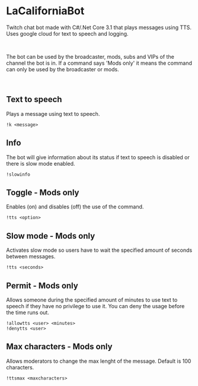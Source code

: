 # LaCaliforniaBot

Twitch chat bot made with C#/.Net Core 3.1 that plays messages using TTS.
Uses google cloud for text to speech and logging.

<br>

The bot can be used by the broadcaster, mods, subs and VIPs of the channel the bot is in. If a command says 'Mods only' it means the command can only be used by the broadcaster or mods.

<br>

## Text to speech

Plays a message using text to speech.

```
!k <message>
```


## Info

The bot will give information about its status if text to speech is disabled or there is slow mode enabled.

```
!slowinfo
```


## Toggle - Mods only

Enables (on) and disables (off) the use of the command.

```
!tts <option>
```


## Slow mode - Mods only

Activates slow mode so users have to wait the specified amount of seconds between messages.

```
!tts <seconds>
```


## Permit - Mods only

Allows someone during the specified amount of minutes to use text to speech if they have no privilege to use it. You can deny the usage before the time runs out.

```
!allowtts <user> <minutes>
!denytts <user>
```


## Max characters - Mods only

Allows moderators to change the max lenght of the message. Default is 100 characters.

```
!ttsmax <maxcharacters>
```


